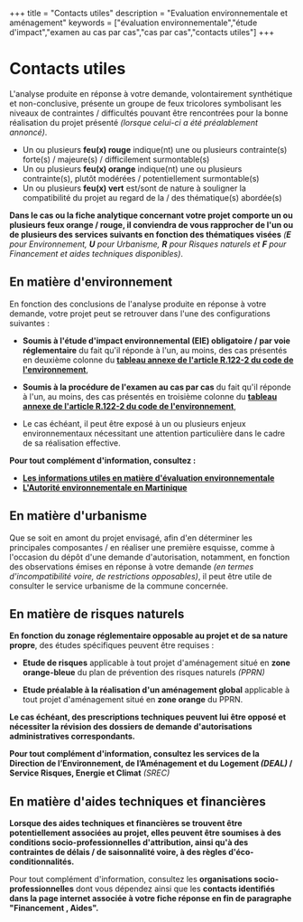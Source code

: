+++
title = "Contacts utiles"
description = "Evaluation environnementale et aménagement"
keywords = ["évaluation environnementale","étude d'impact","examen au cas par cas","cas par cas","contacts utiles"]
+++

# Contacts utiles

L'analyse produite en réponse à votre demande, volontairement synthétique et non-conclusive, présente un groupe de feux tricolores symbolisant les niveaux de contraintes / difficultés pouvant être rencontrées pour la bonne réalisation du projet présenté *(lorsque celui-ci a été préalablement annoncé)*.

- Un ou plusieurs **feu(x) rouge** indique(nt) une ou plusieurs contrainte(s) forte(s) / majeure(s) / difficilement surmontable(s)
- Un ou plusieurs **feu(x) orange** indique(nt) une ou plusieurs contrainte(s), plutôt modérées / potentiellement surmontable(s)
- Un ou plusieurs **feu(x) vert** est/sont de nature à souligner la compatibilité du projet au regard de la / des thématique(s) abordée(s)

**Dans le cas ou la fiche analytique concernant votre projet comporte un ou plusieurs feux orange / rouge, il conviendra de vous rapprocher de l'un ou de plusieurs des services suivants en fonction des thématiques visées** *(**E** pour Environnement, **U** pour Urbanisme, **R** pour Risques naturels et **F** pour Financement et aides techniques disponibles)*.
## En matière d'environnement

En fonction des conclusions de l'analyse produite en réponse à votre demande, votre projet peut se retrouver dans l'une des configurations suivantes :

- **Soumis à l'étude d'impact environnemental (EIE) obligatoire / par voie réglementaire** du fait qu'il réponde à l'un, au moins, des cas présentés en deuxième colonne du **[tableau annexe de l'article R.122-2 du code de l'environnement](https://www.legifrance.gouv.fr/codes/section_lc/LEGITEXT000006074220/LEGISCTA000006108640/2021-12-12)**,

- **Soumis à la procédure de l'examen au cas par cas** du fait qu'il réponde à l'un, au moins, des cas présentés en troisième colonne du **[tableau annexe de l'article R.122-2 du code de l'environnement](https://www.legifrance.gouv.fr/codes/section_lc/LEGITEXT000006074220/LEGISCTA000006108640/2021-12-12)**,

- Le cas échéant, il peut être exposé à un ou plusieurs enjeux environnementaux nécessitant une attention particulière dans le cadre de sa réalisation effective.

**Pour tout complément d'information, consultez :**

- **[Les informations utiles en matière d'évaluation environnementale](https://www.martinique.developpement-durable.gouv.fr/sites-utiles-a1984.html)**
- **[L'Autorité environnementale en Martinique](https://www.martinique.developpement-durable.gouv.fr/coordonnees-de-l-autorite-environnementale-a1983.html)**

## En matière d'urbanisme

Que se soit en amont du projet envisagé, afin d'en déterminer les principales composantes / en réaliser une première esquisse, comme à l'occasion du dépôt d'une demande d'autorisation, notamment, en fonction des observations émises en réponse à votre demande *(en termes d'incompatibilité voire, de restrictions opposables)*, il peut être utile de consulter le service urbanisme de la commune concernée.

## En matière de risques naturels

**En fonction du zonage réglementaire opposable au projet et de sa nature propre**, des études spécifiques peuvent être requises :

- **Etude de risques** applicable à tout projet d'aménagement situé en **zone orange-bleue** du plan de prévention des risques naturels *(PPRN)*

- **Etude préalable à la réalisation d'un aménagement global** applicable à tout projet d'aménagement situé en **zone orange** du PPRN.

**Le cas échéant, des prescriptions techniques peuvent lui être opposé et nécessiter la révision des dossiers de demande d'autorisations administratives correspondants.**

**Pour tout complément d'information, consultez les services de la Direction de l’Environnement, de l’Aménagement et du Logement *(DEAL)* / Service Risques, Energie et Climat** *(SREC)*

## En matière d'aides techniques et financières

**Lorsque des aides techniques et financières se trouvent être potentiellement associées au projet, elles peuvent être soumises à des conditions socio-professionnelles d'attribution, ainsi qu'à des contraintes de délais / de saisonnalité voire, à des règles d'éco-conditionnalités.**

Pour tout complément d'information, consultez les **organisations socio-professionnelles** dont vous dépendez ainsi que les **contacts identifiés dans la page internet associée à votre fiche réponse en fin de paragraphe "Financement , Aides".**
